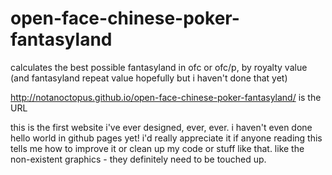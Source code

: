 # open-face-chinese-poker-fantasyland
calculates the best possible fantasyland in ofc or ofc/p, by royalty value (and fantasyland repeat value hopefully but i haven't done that yet)

http://notanoctopus.github.io/open-face-chinese-poker-fantasyland/ is the URL

this is the first website i've ever designed, ever, ever. i haven't even done hello world in github pages yet! i'd really appreciate it if anyone reading this tells me how to improve it or clean up my code or stuff like that. like the non-existent graphics - they definitely need to be touched up.
